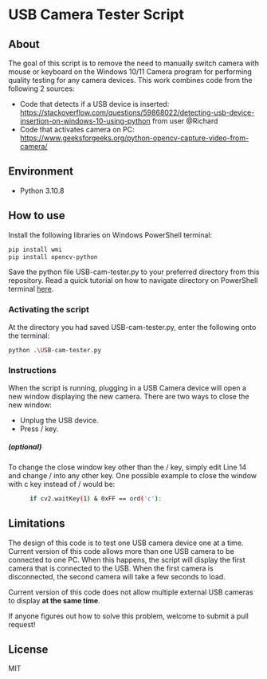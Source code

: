 # USB Camera Tester Script

## About
The goal of this script is to remove the need to manually switch camera with mouse or keyboard on the Windows 10/11 Camera program for performing quality testing for any camera devices. This work combines code from the following 2 sources:
- Code that detects if a USB device is inserted: https://stackoverflow.com/questions/59868022/detecting-usb-device-insertion-on-windows-10-using-python from user @Richard
- Code that activates camera on PC: https://www.geeksforgeeks.org/python-opencv-capture-video-from-camera/

## Environment
- Python 3.10.8

## How to use


Install the following libraries on Windows PowerShell terminal:

```sh
pip install wmi
pip install opencv-python
```
Save the python file USB<nolink>-cam-tester.py to your preferred directory from this repository. Read a quick tutorial on how to navigate directory on PowerShell terminal [here](https://www.itprotoday.com/powershell/how-use-powershell-navigate-windows-folder-structure). 
### Activating the script
At the directory you had saved USB<nolink>-cam-tester.py, enter the following onto the terminal:
```sh
python .\USB-cam-tester.py
```
### Instructions
When the script is running, plugging in a USB Camera device will open a new window displaying the new camera. There are two ways to close the new window:

- Unplug the USB device.
- Press / key.

##### (optional)
To change the close window key other than the / key, simply edit Line 14 and change / into any other key. One possible example to close the window with c key instead of / would be:
```sh
      if cv2.waitKey(1) & 0xFF == ord('c'):
```
## Limitations
The design of this code is to test one USB camera device one at a time. Current version of this code allows more than one USB camera to be connected to one PC. When this happens, the script will display the first camera that is connected to the USB. When the first camera is disconnected, the second camera will take a few seconds to load.

Current version of this code does not allow multiple external USB cameras to display **at the same time**.

If anyone figures out how to solve this problem, welcome to submit a pull request!

## License
MIT

[//]: # (Comments here will not be read by markdown compiler)
